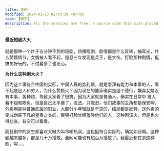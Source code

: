```yaml
---
title: 爽剧
modified: 2024-01-23 02:43:39 +07:00
tags: [聊天]
description: All the services are free, a source code this site placed on github repository and intergration with netlify service, another service that you can use is github page for hosting your own static site.
---
```


####  最近短剧大火

就是那种一个片子五分钟不到的短剧，热播短剧，剧情都是什么反转，抽耳光，什么赘婿情节，女婿被人看不起，隐忍三年发现是兵王，是大帝。打脸那种剧情，挺搞笑好玩的，不过看多了也恶心。

**为什么这种剧大火？**

因为这个事符合中国的实际，中国人真的势利眼，就是崇拜有能力和本事的人，看不起底层人和穷人，为什么赘婿火？因为现在的婆家确实是这个德行，嫌弃女婿没有本事，各种烦，导致大家看了很爽，因为大家就是普通人，确实在日常中 被人看不起和欺负，但是自己太平庸了，没法，只能忍，他们故事的主角都是保安啊，外卖啊那种普通底层的职业，大部分小年轻就是干这的，结局都是反转，送外卖的变成伪装下凡的皇帝之类的，狠狠打脸曾经羞辱他们的人，这种剧该火，但是也火得悲哀，有空可以看看。

而且剧中的女生都喜欢大喊大叫冷嘲热讽，这也挺符合实际的，确实如此啊。这种剧越来越多，都是几十万播放，全网可能也有超百万播放了。我最近都在追这种剧，唉，，，





